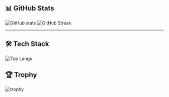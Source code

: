 ## 📊 GitHub Stats
![GitHub stats](https://github-readme-stats.vercel.app/api?username=hyunbin&show_icons=true&theme=radical)
![GitHub Streak](https://streak-stats.demolab.com?user=hyunbin&theme=tokyonight)

---

## 🛠️ Tech Stack
![Top Langs](https://github-readme-stats.vercel.app/api/top-langs/?username=hyunbindev&layout=compact&theme=dracula)

## 🏆 Trophy
![trophy](https://github-profile-trophy.vercel.app/?username=hyunbin&theme=onedark)
